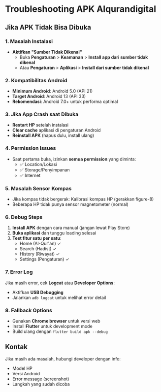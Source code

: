 # Troubleshooting APK Alqurandigital

## Jika APK Tidak Bisa Dibuka

### 1. Masalah Instalasi

- **Aktifkan "Sumber Tidak Dikenal"**
  - Buka **Pengaturan** > **Keamanan** > **Install app dari sumber tidak dikenal**
  - Atau **Pengaturan** > **Aplikasi** > **Install dari sumber tidak dikenal**

### 2. Kompatibilitas Android

- **Minimum Android**: Android 5.0 (API 21)
- **Target Android**: Android 13 (API 33)
- **Rekomendasi**: Android 7.0+ untuk performa optimal

### 3. Jika App Crash saat Dibuka

- **Restart HP** setelah instalasi
- **Clear cache** aplikasi di pengaturan Android
- **Reinstall APK** (hapus dulu, install ulang)

### 4. Permission Issues

- Saat pertama buka, izinkan **semua permission** yang diminta:
  - ✅ Location/Lokasi
  - ✅ Storage/Penyimpanan
  - ✅ Internet

### 5. Masalah Sensor Kompas

- Jika kompas tidak bergerak: Kalibrasi kompas HP (gerakkan figure-8)
- Beberapa HP tidak punya sensor magnetometer (normal)

### 6. Debug Steps

1. **Install APK** dengan cara manual (jangan lewat Play Store)
2. **Buka aplikasi** dan tunggu loading selesai
3. **Test fitur satu per satu**:
   - Home (Al-Qur'an) ✓
   - Search (Hadist) ✓
   - History (Riwayat) ✓
   - Settings (Pengaturan) ✓

### 7. Error Log

Jika masih error, cek **Logcat** atau **Developer Options**:

- Aktifkan **USB Debugging**
- Jalankan `adb logcat` untuk melihat error detail

### 8. Fallback Options

- Gunakan **Chrome browser** untuk versi web
- Install **Flutter** untuk development mode
- Build ulang dengan `flutter build apk --debug`

## Kontak

Jika masih ada masalah, hubungi developer dengan info:

- Model HP
- Versi Android
- Error message (screenshot)
- Langkah yang sudah dicoba
